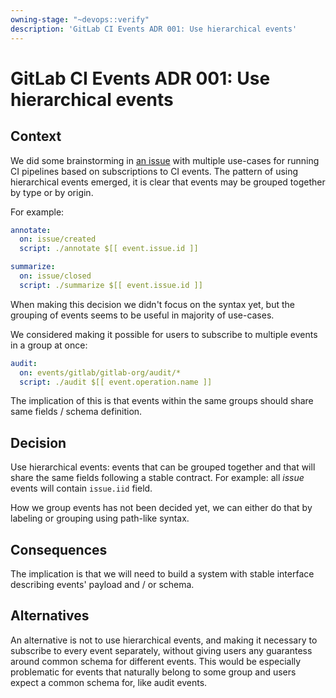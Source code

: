 ```yaml
---
owning-stage: "~devops::verify"
description: 'GitLab CI Events ADR 001: Use hierarchical events'
---
```


# GitLab CI Events ADR 001: Use hierarchical events

## Context

We did some brainstorming in [an issue](https://gitlab.com/gitlab-org/gitlab/-/issues/424865)
with multiple use-cases for running CI pipelines based on subscriptions to CI
events. The pattern of using hierarchical events emerged, it is clear that
events may be grouped together by type or by origin.

For example:

```yaml
annotate:
  on: issue/created
  script: ./annotate $[[ event.issue.id ]]

summarize:
  on: issue/closed
  script: ./summarize $[[ event.issue.id ]]
```

When making this decision we didn't focus on the syntax yet, but the grouping
of events seems to be useful in majority of use-cases.

We considered making it possible for users to subscribe to multiple events in a
group at once:

```yaml
audit:
  on: events/gitlab/gitlab-org/audit/*
  script: ./audit $[[ event.operation.name ]]
```

The implication of this is that events within the same groups should share same
fields / schema definition.

## Decision

Use hierarchical events: events that can be grouped together and that will
share the same fields following a stable contract. For example: all _issue_
events will contain `issue.iid` field.

How we group events has not been decided yet, we can either do that by
labeling or grouping using path-like syntax.

## Consequences

The implication is that we will need to build a system with stable interface
describing events' payload and / or schema.

## Alternatives

An alternative is not to use hierarchical events, and making it necessary to
subscribe to every event separately, without giving users any guarantess around
common schema for different events. This would be especially problematic for
events that naturally belong to some group and users expect a common schema
for, like audit events.
